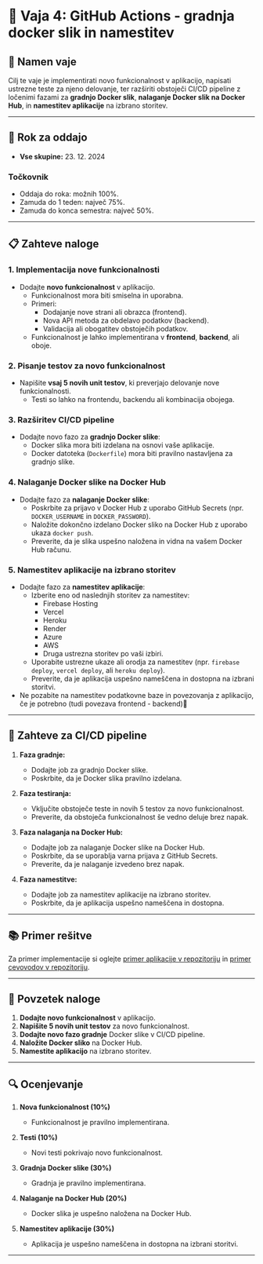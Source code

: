 
# 📝 Vaja 4: GitHub Actions - gradnja docker slik in namestitev

## 📑 Namen vaje

Cilj te vaje je implementirati novo funkcionalnost v aplikacijo, napisati ustrezne teste za njeno delovanje, ter razširiti obstoječi CI/CD pipeline z ločenimi fazami za **gradnjo Docker slik**, **nalaganje Docker slik na Docker Hub**, in **namestitev aplikacije** na izbrano storitev.

---

## 📅 Rok za oddajo

- **Vse skupine:** 23. 12. 2024

### Točkovnik

- Oddaja do roka: možnih 100%.
- Zamuda do 1 teden: največ 75%.
- Zamuda do konca semestra: največ 50%.

---

## 📋 Zahteve naloge

### 1. Implementacija nove funkcionalnosti

- Dodajte **novo funkcionalnost** v aplikacijo.
  - Funkcionalnost mora biti smiselna in uporabna.
  - Primeri:
    - Dodajanje nove strani ali obrazca (frontend).
    - Nova API metoda za obdelavo podatkov (backend).
    - Validacija ali obogatitev obstoječih podatkov.
  - Funkcionalnost je lahko implementirana v **frontend**, **backend**, ali oboje.

### 2. Pisanje testov za novo funkcionalnost

- Napišite **vsaj 5 novih unit testov**, ki preverjajo delovanje nove funkcionalnosti.
  - Testi so lahko na frontendu, backendu ali kombinacija obojega.

### 3. Razširitev CI/CD pipeline

- Dodajte novo fazo za **gradnjo Docker slike**:
  - Docker slika mora biti izdelana na osnovi vaše aplikacije.
  - Docker datoteka (`Dockerfile`) mora biti pravilno nastavljena za gradnjo slike.

### 4. Nalaganje Docker slike na Docker Hub

- Dodajte fazo za **nalaganje Docker slike**:
  - Poskrbite za prijavo v Docker Hub z uporabo GitHub Secrets (npr. `DOCKER_USERNAME` in `DOCKER_PASSWORD`).
  - Naložite dokončno izdelano Docker sliko na Docker Hub z uporabo ukaza `docker push`.
  - Preverite, da je slika uspešno naložena in vidna na vašem Docker Hub računu.

### 5. Namestitev aplikacije na izbrano storitev

- Dodajte fazo za **namestitev aplikacije**:
  - Izberite eno od naslednjih storitev za namestitev:
    - Firebase Hosting
    - Vercel
    - Heroku
    - Render
    - Azure
    - AWS
    - Druga ustrezna storitev po vaši izbiri.
  - Uporabite ustrezne ukaze ali orodja za namestitev (npr. `firebase deploy`, `vercel deploy`, ali `heroku deploy`).
  - Preverite, da je aplikacija uspešno nameščena in dostopna na izbrani storitvi.
- Ne pozabite na namestitev podatkovne baze in povezovanja z aplikacijo, če je potrebno (tudi povezava frontend - backend)🚨

---

## 🎯 Zahteve za CI/CD pipeline

1. **Faza gradnje:**

   - Dodajte job za gradnjo Docker slike.
   - Poskrbite, da je Docker slika pravilno izdelana.

2. **Faza testiranja:**

   - Vključite obstoječe teste in novih 5 testov za novo funkcionalnost.
   - Preverite, da obstoječa funkcionalnost še vedno deluje brez napak.

3. **Faza nalaganja na Docker Hub:**

   - Dodajte job za nalaganje Docker slike na Docker Hub.
   - Poskrbite, da se uporablja varna prijava z GitHub Secrets.
   - Preverite, da je nalaganje izvedeno brez napak.

4. **Faza namestitve:**

   - Dodajte job za namestitev aplikacije na izbrano storitev.
   - Poskrbite, da je aplikacija uspešno nameščena in dostopna.

---

## 📚 Primer rešitve

Za primer implementacije si oglejte [primer aplikacije v repozitoriju](https://github.com/HlisTilen/RIRS/tree/main/04_DevOps_Deploying/primer) in [primer cevovodov v repozitoriju](https://github.com/HlisTilen/RIRS/tree/main/.github/workflows).

---

## 🔄 Povzetek naloge

1. **Dodajte novo funkcionalnost** v aplikacijo.
2. **Napišite 5 novih unit testov** za novo funkcionalnost.
3. **Dodajte novo fazo gradnje** Docker slike v CI/CD pipeline.
4. **Naložite Docker sliko** na Docker Hub.
5. **Namestite aplikacijo** na izbrano storitev.

---

## 🔍 Ocenjevanje

1. **Nova funkcionalnost (10%)**

   - Funkcionalnost je pravilno implementirana.

2. **Testi (10%)**

   - Novi testi pokrivajo novo funkcionalnost.

3. **Gradnja Docker slike (30%)**

   - Gradnja je pravilno implementirana.

4. **Nalaganje na Docker Hub (20%)**

   - Docker slika je uspešno naložena na Docker Hub.

5. **Namestitev aplikacije (30%)**

   - Aplikacija je uspešno nameščena in dostopna na izbrani storitvi.

---
